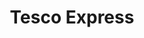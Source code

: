 ---
title: "Tesco Express"
url: /hemel-hempstead/tesco-express-barnacres-road/
shop: Lebensmittel
---